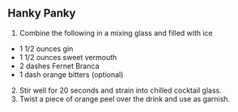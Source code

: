 ## Hanky Panky

1. Combine the following in a mixing glass and filled with ice
  - 1 1/2 ounces gin
  - 1 1/2 ounces sweet vermouth
  - 2 dashes Fernet Branca
  - 1 dash orange bitters (optional)
2. Stir well for 20 seconds and strain into chilled cocktail glass. 
3. Twist a piece of orange peel over the drink and use as garnish.
